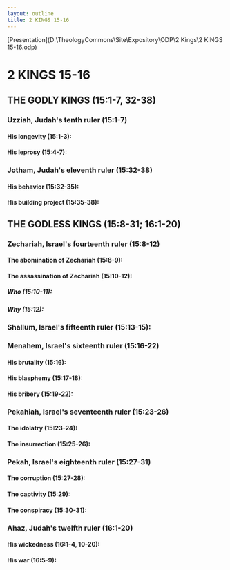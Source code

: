 ```yaml
---
layout: outline
title: 2 KINGS 15-16
---
```

[Presentation](D:\TheologyCommons\Site\Expository\ODP\2 Kings\2 KINGS 15-16.odp)
# 2 KINGS 15-16 
## THE GODLY KINGS (15:1-7, 32-38) 
###  Uzziah, Judah\'s tenth ruler (15:1-7) 
####  His longevity (15:1-3): 
####  His leprosy (15:4-7): 
###  Jotham, Judah\'s eleventh ruler (15:32-38) 
####  His behavior (15:32-35): 
####  His building project (15:35-38): 
## THE GODLESS KINGS (15:8-31; 16:1-20) 
###  Zechariah, Israel\'s fourteenth ruler (15:8-12) 
####  The abomination of Zechariah (15:8-9): 
####  The assassination of Zechariah (15:10-12): 
#####  Who (15:10-11): 
#####  Why (15:12): 
###  Shallum, Israel\'s fifteenth ruler (15:13-15): 
###  Menahem, Israel\'s sixteenth ruler (15:16-22) 
####  His brutality (15:16): 
####  His blasphemy (15:17-18): 
####  His bribery (15:19-22): 
###  Pekahiah, Israel\'s seventeenth ruler (15:23-26) 
####  The idolatry (15:23-24): 
####  The insurrection (15:25-26): 
###  Pekah, Israel\'s eighteenth ruler (15:27-31) 
####  The corruption (15:27-28): 
####  The captivity (15:29): 
####  The conspiracy (15:30-31): 
###  Ahaz, Judah\'s twelfth ruler (16:1-20) 
####  His wickedness (16:1-4, 10-20): 
####  His war (16:5-9): 
